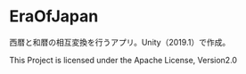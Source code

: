 # EraOfJapan
西暦と和暦の相互変換を行うアプリ。Unity（2019.1）で作成。

This Project is licensed under the Apache License, Version2.0
